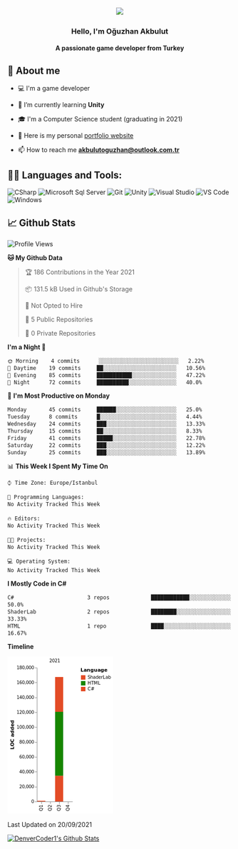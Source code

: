 <h3 align="center"><img width="30%" src="https://i.ibb.co/X8Kzg5W/playing-music-bro.png"></h3>

<h3 align="center">Hello, I'm Oğuzhan Akbulut</h3>
<h4 align="center">A passionate game developer from Turkey</h3>

## 📖 About me

- :computer: I'm a game developer

- 🌱 I’m currently learning **Unity**

- 🎓 I'm a Computer Science student (graduating in 2021)

- 📝 Here is my personal [portfolio website](https://akbulutoguzhan.github.io/)

- 📫 How to reach me **akbulutoguzhan@outlook.com.tr**


## 👨‍💻 Languages and Tools:

![CSharp](https://img.shields.io/badge/-C%20Sharp-239120?logo=C-sharp&style=flat-square)
![Microsoft Sql Server](https://img.shields.io/badge/-Sql%20Server-CC2927?style=flat-square&logo=microsoft-sql-server&logoColor=ffffff)
![Git](https://img.shields.io/badge/-Git-%23F05032?style=flat-square&logo=git&logoColor=%23ffffff)
![Unity](https://img.shields.io/badge/-Unity-000000?logo=Unity&style=flat-square)
![Visual Studio](https://img.shields.io/badge/-Visual%20Studio-5C2D91?logo=Visual-Studio&style=flat-square)
![VS Code](http://img.shields.io/badge/-VS%20Code-007ACC?style=flat-square&logo=visual-studio-code&logoColor=ffffff)
![Windows](http://img.shields.io/badge/-Windows-0078D6?style=flat-square&logo=windows&logoColor=ffffff)

## 📈 Github Stats

<!--START_SECTION:waka-->
![Profile Views](http://img.shields.io/badge/Profile%20Views-0-blue)

**🐱 My Github Data** 

> 🏆 186 Contributions in the Year 2021
 > 
> 📦 131.5 kB Used in Github's Storage 
 > 
> 🚫 Not Opted to Hire
 > 
> 📜 5 Public Repositories 
 > 
> 🔑 0 Private Repositories  
 > 
**I'm a Night 🦉** 

```text
🌞 Morning    4 commits      ░░░░░░░░░░░░░░░░░░░░░░░░░   2.22% 
🌆 Daytime    19 commits     ██░░░░░░░░░░░░░░░░░░░░░░░   10.56% 
🌃 Evening    85 commits     ███████████░░░░░░░░░░░░░░   47.22% 
🌙 Night      72 commits     ██████████░░░░░░░░░░░░░░░   40.0%

```
📅 **I'm Most Productive on Monday** 

```text
Monday       45 commits     ██████░░░░░░░░░░░░░░░░░░░   25.0% 
Tuesday      8 commits      █░░░░░░░░░░░░░░░░░░░░░░░░   4.44% 
Wednesday    24 commits     ███░░░░░░░░░░░░░░░░░░░░░░   13.33% 
Thursday     15 commits     ██░░░░░░░░░░░░░░░░░░░░░░░   8.33% 
Friday       41 commits     █████░░░░░░░░░░░░░░░░░░░░   22.78% 
Saturday     22 commits     ███░░░░░░░░░░░░░░░░░░░░░░   12.22% 
Sunday       25 commits     ███░░░░░░░░░░░░░░░░░░░░░░   13.89%

```


📊 **This Week I Spent My Time On** 

```text
⌚︎ Time Zone: Europe/Istanbul

💬 Programming Languages: 
No Activity Tracked This Week

🔥 Editors: 
No Activity Tracked This Week

🐱‍💻 Projects: 
No Activity Tracked This Week

💻 Operating System: 
No Activity Tracked This Week

```

**I Mostly Code in C#** 

```text
C#                       3 repos             ████████████░░░░░░░░░░░░░   50.0% 
ShaderLab                2 repos             ████████░░░░░░░░░░░░░░░░░   33.33% 
HTML                     1 repo              ████░░░░░░░░░░░░░░░░░░░░░   16.67%

```


**Timeline**

![Chart not found](https://raw.githubusercontent.com/akbulutoguzhan/akbulutoguzhan/main/charts/bar_graph.png) 


 Last Updated on 20/09/2021
<!--END_SECTION:waka-->

<!-- https://github.com/anuraghazra/github-readme-stats -->
<a href="https://github.com/anuraghazra/github-readme-stats"><img alt="DenverCoder1's Github Stats" src="https://github-readme-stats.vercel.app/api?username=akbulutoguzhan&show_icons=true&count_private=true&hide=" /></a>
<!--START_SECTION:activity-->

